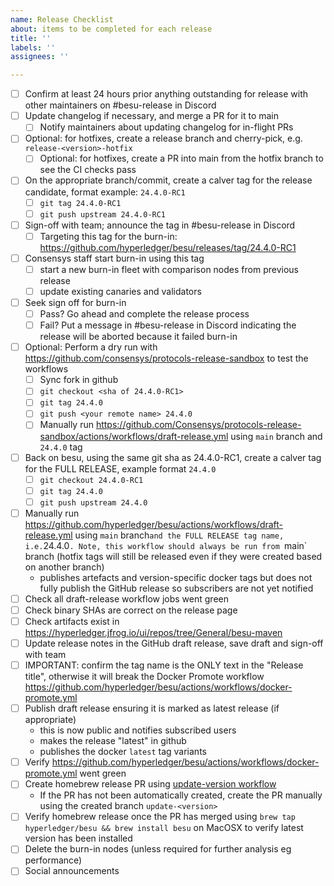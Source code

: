 ```yaml
---
name: Release Checklist
about: items to be completed for each release
title: ''
labels: ''
assignees: ''

---
```


- [ ] Confirm at least 24 hours prior anything outstanding for release with other maintainers on #besu-release in Discord
- [ ] Update changelog if necessary, and merge a PR for it to main
  - [ ] Notify maintainers about updating changelog for in-flight PRs 
- [ ] Optional: for hotfixes, create a release branch and cherry-pick, e.g. `release-<version>-hotfix`
  - [ ] Optional: for hotfixes, create a PR into main from the hotfix branch to see the CI checks pass
- [ ] On the appropriate branch/commit, create a calver tag for the release candidate, format example: `24.4.0-RC1`
  - [ ] `git tag 24.4.0-RC1`
  - [ ] `git push upstream 24.4.0-RC1`
- [ ] Sign-off with team; announce the tag in #besu-release in Discord
  - [ ] Targeting this tag for the burn-in: https://github.com/hyperledger/besu/releases/tag/24.4.0-RC1
- [ ] Consensys staff start burn-in using this tag
  - [ ] start a new burn-in fleet with comparison nodes from previous release
  - [ ] update existing canaries and validators
- [ ] Seek sign off for burn-in
  - [ ] Pass? Go ahead and complete the release process
  - [ ] Fail? Put a message in #besu-release in Discord indicating the release will be aborted because it failed burn-in 
- [ ] Optional: Perform a dry run with https://github.com/consensys/protocols-release-sandbox to test the workflows
  - [ ] Sync fork in github
  - [ ] `git checkout <sha of 24.4.0-RC1>`
  - [ ] `git tag 24.4.0`
  - [ ] `git push <your remote name> 24.4.0`
  - [ ] Manually run https://github.com/Consensys/protocols-release-sandbox/actions/workflows/draft-release.yml using `main` branch and `24.4.0` tag
- [ ] Back on besu, using the same git sha as 24.4.0-RC1, create a calver tag for the FULL RELEASE, example format `24.4.0`
  - [ ] `git checkout 24.4.0-RC1`
  - [ ] `git tag 24.4.0`
  - [ ] `git push upstream 24.4.0`
- [ ] Manually run https://github.com/hyperledger/besu/actions/workflows/draft-release.yml using `main` branch` and the FULL RELEASE tag name, i.e. `24.4.0`. Note, this workflow should always be run from `main` branch (hotfix tags will still be released even if they were created based on another branch)
    - publishes artefacts and version-specific docker tags but does not fully publish the GitHub release so subscribers are not yet notified
- [ ] Check all draft-release workflow jobs went green
- [ ] Check binary SHAs are correct on the release page
- [ ] Check artifacts exist in https://hyperledger.jfrog.io/ui/repos/tree/General/besu-maven
- [ ] Update release notes in the GitHub draft release, save draft and sign-off with team
- [ ] IMPORTANT: confirm the tag name is the ONLY text in the "Release title", otherwise it will break the Docker Promote workflow https://github.com/hyperledger/besu/actions/workflows/docker-promote.yml
- [ ] Publish draft release ensuring it is marked as latest release (if appropriate)
    - this is now public and notifies subscribed users
    - makes the release "latest" in github
    - publishes the docker `latest` tag variants
- [ ] Verify https://github.com/hyperledger/besu/actions/workflows/docker-promote.yml went green
- [ ] Create homebrew release PR using [update-version workflow](https://github.com/hyperledger/homebrew-besu/actions/workflows/update-version.yml)
  - If the PR has not been automatically created, create the PR manually using the created branch `update-<version>`
- [ ] Verify homebrew release once the PR has merged using `brew tap hyperledger/besu && brew install besu` on MacOSX to verify latest version has been installed
- [ ] Delete the burn-in nodes (unless required for further analysis eg performance)
- [ ] Social announcements
